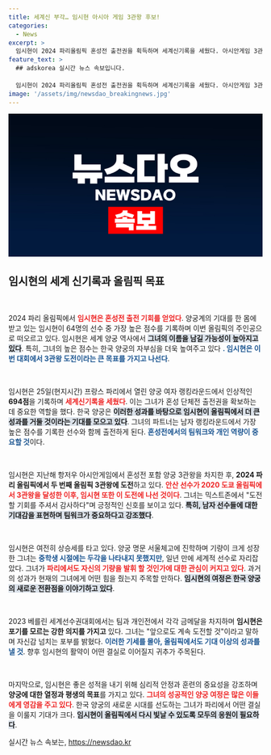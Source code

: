 ```yaml
---
title: 세계신 부각… 임시현 아시아 게임 3관왕 후보!
categories:
  - News
excerpt: >
  임시현이 2024 파리올림픽 혼성전 출전권을 획득하며 세계신기록을 세웠다. 아시안게임 3관왕에 이어 올림픽에서도 3관왕에 도전한다. 그녀의 활시위가 세계 양궁사에 길이남을지, 기대가 모이고 있다!
feature_text: >
  ## adskorea 실시간 뉴스 속보입니다.

  임시현이 2024 파리올림픽 혼성전 출전권을 획득하며 세계신기록을 세웠다. 아시안게임 3관왕에 이어 올림픽에서도 3관왕에 도전한다. 그녀의 활시위가 세계 양궁사에 길이남을지, 기대가 모이고 있다!
image: '/assets/img/newsdao_breakingnews.jpg'
---
```


<p><img src="/assets/img/newsdao_breakingnews.jpg" alt="adskorea 속보" /></p>

<h2 data-ke-size="size26">임시현의 세계 신기록과 올림픽 목표</h2>

<p data-ke-size="size16">&nbsp;</p>

<p>2024 파리 올림픽에서 <b><span style="color: #ee2323;">임시현은 혼성전 출전 기회를 얻었다</span></b>. 양궁계의 기대를 한 몸에 받고 있는 임시현이 64명의 선수 중 가장 높은 점수를 기록하며 이번 올림픽의 주인공으로 떠오르고 있다. 임시현은 세계 양궁 역사에서 <b><span style="background-color: #21538527;">그녀의 이름을 남길 가능성이 높아지고 있다</span></b>. 특히, 그녀의 높은 점수는 한국 양궁의 자부심을 더욱 높여주고 있다 <b><span style="color: #1a5490;">. 임시현은 이번 대회에서 3관왕 도전이라는 큰 목표를 가지고 나선다</span></b>.</p>

<p data-ke-size="size16">&nbsp;</p>

<p>임시현은 25일(현지시간) 프랑스 파리에서 열린 양궁 여자 랭킹라운드에서 인상적인 <b>694점</b>을 기록하며 <b><span style="color: #ee2323;">세계신기록을 세웠다</span></b>. 이는 그녀가 혼성 단체전 출전권을 확보하는 데 중요한 역할을 했다. 한국 양궁은 <b><span style="background-color: #21538527;">이러한 성과를 바탕으로 임시현이 올림픽에서 더 큰 성과를 거둘 것이라는 기대를 모으고 있다</span></b>. 그녀의 파트너는 남자 랭킹라운드에서 가장 높은 점수를 기록한 선수와 함께 출전하게 된다. <b><span style="color: #1a5490;">혼성전에서의 팀워크와 개인 역량이 중요할 것</span></b>이다.</p>

<p data-ke-size="size16">&nbsp;</p>

<p>임시현은 지난해 항저우 아시안게임에서 혼성전 포함 양궁 3관왕을 차지한 후, <b>2024 파리 올림픽에서 두 번째 올림픽 3관왕에 도전</b>하고 있다. <b><span style="color: #ee2323;">안산 선수가 2020 도쿄 올림픽에서 3관왕을 달성한 이후, 임시현 또한 이 도전에 나선 것이다</span></b>. 그녀는 믹스트존에서 "도전할 기회를 주셔서 감사하다"며 긍정적인 신호를 보이고 있다. <b><span style="background-color: #21538527;">특히, 남자 선수들에 대한 기대감을 표현하며 팀워크가 중요하다고 강조했다</span></b>.</p>

<p data-ke-size="size16">&nbsp;</p>

<p>임시현은 여전히 상승세를 타고 있다. 양궁 명문 서울체고에 진학하며 기량이 크게 성장한 그녀는 <b><span style="color: #1a5490;">중학생 시절에는 두각을 나타내지 못했지만</span></b>, 일년 만에 세계적 선수로 자리잡았다. 그녀가 <b><span style="color: #ee2323;">파리에서도 자신의 기량을 발휘 할 것인가에 대한 관심이 커지고 있다</span></b>. 과거의 성과가 현재의 그녀에게 어떤 힘을 줬는지 주목할 만하다. <b><span style="background-color: #21538527;">임시현의 여정은 한국 양궁의 새로운 전환점을 이야기하고 있다</span></b>.</p>

<p data-ke-size="size16">&nbsp;</p>

<p>2023 베를린 세계선수권대회에서는 팀과 개인전에서 각각 금메달을 차지하며 <b>임시현은 포기를 모르는 강한 의지를 가지고</b> 있다. 그녀는 "앞으로도 계속 도전할 것"이라고 말하며 자신감 넘치는 포부를 밝혔다. <b><span style="color: #1a5490;">이러한 기세를 몰아, 올림픽에서도 기대 이상의 성과를 낼 것</span></b>. 향후 임시현의 활약이 어떤 결실로 이어질지 귀추가 주목된다. </p>

<p data-ke-size="size16">&nbsp;</p>

<p>마지막으로, 임시현은 좋은 성적을 내기 위해 심리적 안정과 훈련의 중요성을 강조하며 <b>양궁에 대한 열정과 평생의 목표</b>를 가지고 있다. <b><span style="color: #ee2323;">그녀의 성공적인 양궁 여정은 많은 이들에게 영감을 주고 있다</span></b>. 한국 양궁의 새로운 시대를 선도하는 그녀가 파리에서 어떤 결실을 이룰지 기대가 크다. <b><span style="background-color: #21538527;">임시현이 올림픽에서 다시 빛날 수 있도록 모두의 응원이 필요하다</span></b>.</p>
실시간 뉴스 속보는, <a href="https://newsdao.kr" rel="dofollow">https://newsdao.kr</a>


